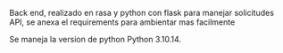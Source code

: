 Back end, realizado en rasa y python con flask para manejar solicitudes API, se anexa el requirements para ambientar mas facilmente

Se maneja la version de python Python 3.10.14.
